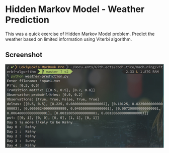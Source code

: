 # Hidden Markov Model - Weather Prediction
This was a quick exercise of Hidden Markov Model problem. Predict the weather based on limited information using Viterbi algorithm.

## Screenshot
![screenshot](imgs/screenshot.jpg "screenshot")
